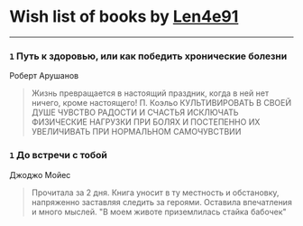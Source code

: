 # Wish list of books by [Len4e91](http://openid.yandex.ru/Len4e91/)
---

### `1` Путь к здоровью, или как победить хронические болезни
Роберт Арушанов
> Жизнь превращается в настоящий праздник, когда в ней нет ничего, кроме настоящего!
> П. Коэльо
> КУЛЬТИВИРОВАТЬ В СВОЕЙ ДУШЕ ЧУВСТВО РАДОСТИ И СЧАСТЬЯ
> ИСКЛЮЧАТЬ ФИЗИЧЕСКИЕ НАГРУЗКИ ПРИ БОЛЯХ И ПОСТЕПЕННО ИХ УВЕЛИЧИВАТЬ ПРИ НОРМАЛЬНОМ САМОЧУВСТВИИ

### `1` До встречи с тобой
Джоджо Мойес
> Прочитала за 2 дня. Книга уносит в ту местность и обстановку, напряженно заставляя следить за героями. Оставила впечатления и много мыслей. "В моем животе приземлилась стайка бабочек"

